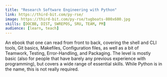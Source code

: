 ```yaml
---
title: "Research Software Engineering with Python"
link: https://third-bit.com/py-rse/
image: https://third-bit.com/py-rse/tugboats-800x600.jpg
skills: [DOCBB, DIST, SWREPOS, SRU, TEAM, PM]
audience: [learn, teach]
---
```

An ebook that one can read from front to back, covering the shell and CLI tools, Git basics, Makefiles, Configuration files, as well as a bit of Teamwork, Testing, Error-Handling, and Packaging. The level is mostly basic (also for people that have barely any previous experience with programming), but covers a wide range of essential skills. While Python is in the name, this is not really required.
